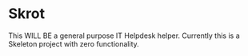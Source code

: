 # Skrot
This WILL BE a general purpose IT Helpdesk helper.
Currently this is a Skeleton project with zero functionality.
